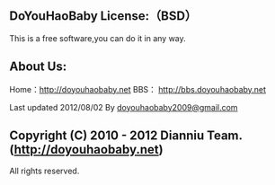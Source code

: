 
DoYouHaoBaby License:（BSD）
---------------------------------
This is a free software,you can do it in any way.

About Us:
---------------------------------
Home：http://doyouhaobaby.net
BBS： http://bbs.doyouhaobaby.net

Last updated 2012/08/02 By doyouhaobaby2009@gmail.com

Copyright (C) 2010 - 2012 Dianniu Team. (http://doyouhaobaby.net)
---------------------------------
All rights reserved.
